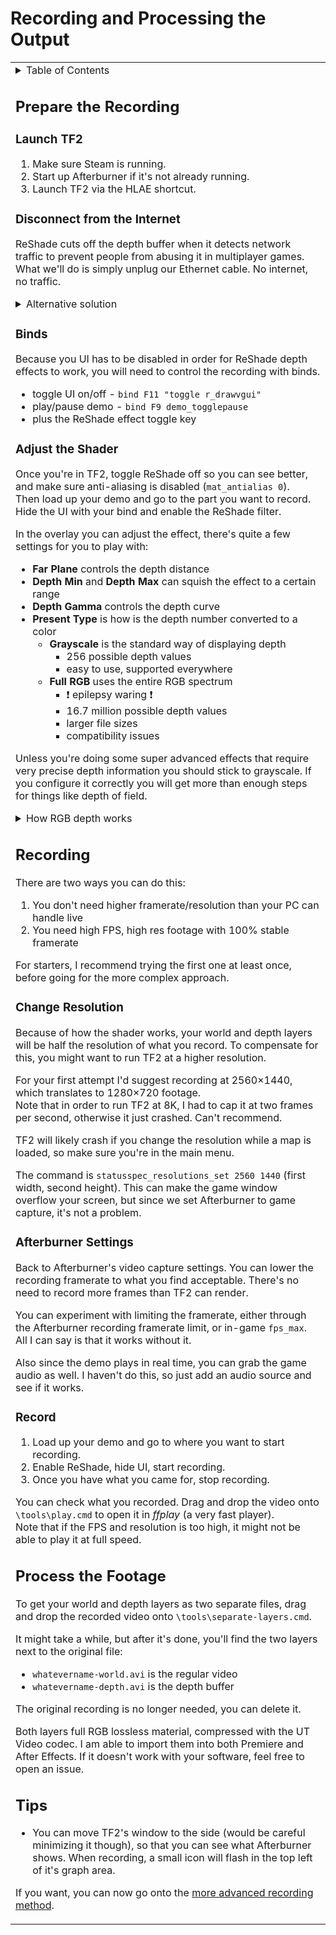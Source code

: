 # Recording and Processing the Output

<table><tbody><tr>
<td><details><summary>Table of Contents</summary>

- [Recording and Processing the Output](#recording-and-processing-the-output)
	- [Prepare the Recording](#prepare-the-recording)
		- [Launch TF2](#launch-tf2)
		- [Disconnect from the Internet](#disconnect-from-the-internet)
		- [Binds](#binds)
		- [Adjust the Shader](#adjust-the-shader)
	- [Recording](#recording)
		- [Change Resolution](#change-resolution)
		- [Afterburner Settings](#afterburner-settings)
		- [Record](#record)
	- [Process the Footage](#process-the-footage)
	- [Tips](#tips)

</details>

## Prepare the Recording

### Launch TF2
1. Make sure Steam is running.
2. Start up Afterburner if it's not already running.
3. Launch TF2 via the HLAE shortcut.

### Disconnect from the Internet

ReShade cuts off the depth buffer when it detects network traffic
to prevent people from abusing it in multiplayer games.  
What we'll do is simply unplug our Ethernet cable. No internet, no traffic.

<details><summary>Alternative solution</summary>

You can get around this restriction by building ReShade from source yourself,
with the network check disabled. The ReShade people are against this,
so if you do, please don't distribute it.

From [ReShade forums](https://reshade.me/forum/general-discussion/5349-reshade-custom-build-z-buffer-enabled):
> The reason the depth buffer is disabled in online games is because it _can_ be
> abused and used to cheat, and you don't need a lot of imagination to understand how.
>
> And the reason this is a bad thing is that if people use ReShade to cheat,
> it will be outright banned by online games both now and in the future.
> A very tiny minority of talentless cheaters will ruin it for everybody else.
>
> You really _don't_ want to compile and distribute these,
> otherwise DE _will_ ban ReShade and then you won't be able to use sharpening,
> LUTs, anti-aliasing or any other ReShade feature at all.
> You'll be forced to play the game without ReShade and all that it offers
> -- and not just you, all the thousands of others using ReShade to improve
> the look of their game.
>
> So please don't do it. 
</details>

### Binds


Because you UI has to be disabled in order for ReShade depth effects
to work, you will need to control the recording with binds.

- toggle UI on/off - `bind F11 "toggle r_drawvgui"`
- play/pause demo - `bind F9 demo_togglepause`
- plus the ReShade effect toggle key

### Adjust the Shader

Once you're in TF2, toggle ReShade off so you can see better,
and make sure anti-aliasing is disabled (`mat_antialias 0`).  
Then load up your demo and go to the part you want to record.
Hide the UI with your bind and enable the ReShade filter.

In the overlay you can adjust the effect, there's quite a few settings
for you to play with:
- **Far Plane** controls the depth distance
- **Depth Min** and **Depth Max** can squish the effect to a certain range
- **Depth Gamma** controls the depth curve
- **Present Type** is how is the depth number converted to a color
	- **Grayscale** is the standard way of displaying depth
		- 256 possible depth values
		- easy to use, supported everywhere
	- **Full RGB** uses the entire RGB spectrum 
		- &#x2757; epilepsy waring &#x2757;
		- 16.7 million possible depth values
		- larger file sizes
		- compatibility issues
		
Unless you're doing some super advanced effects that require very precise
depth information you should stick to grayscale. If you configure it correctly
you will get more than enough steps for things like depth of field.

<details><summary>How RGB depth works</summary>
The standard RGB format has 24 bits of information, 8 for each channel.
If we represent the depth as a 24 bit integer (0 being the closest
and it's max value being the furthest), we can then split it into three
8 bit parts. Those can be mapped to the red, green, and blue channels.

To extract the depth from the RGB value, use the following formula.
This will give you a decimal number between 0 (close) and 1 (far away).
```
depth = (red * 256^2 + green * 256 + blue) / (256^3 - 1)
```
I use a [plugin called tl_math](https://github.com/crazylafo/AE_tl_math) to do this
in After Effects. If you edit with something else, you're on your own.

<table>
<td><div style="text-align:center">
<img src="images/depth-fx-example.png"/>
<p><sub>Upward + full RGB depth + After Effects + tl_math</sub></p>
</td></div>
</table>
</details>

## Recording

There are two ways you can do this:
1. You don't need higher framerate/resolution than your PC can handle live
2. You need high FPS, high res footage with 100% stable framerate

For starters, I recommend trying the first one at least once,
before going for the more complex approach.

### Change Resolution

Because of how the shader works, your world and depth layers will be
half the resolution of what you record. To compensate for this,
you might want to run TF2 at a higher resolution.

For your first attempt I'd suggest recording at 2560×1440,
which translates to 1280×720 footage.  
Note that in order to run TF2 at 8K, I had to cap it at two frames per second,
otherwise it just crashed. Can't recommend.

TF2 will likely crash if you change the resolution while a map is loaded,
so make sure you're in the main menu.

The command is `statusspec_resolutions_set 2560 1440` (first width, second height).
This can make the game window overflow your screen,
but since we set Afterburner to game capture, it's not a problem.

### Afterburner Settings

Back to Afterburner's video capture settings. You can lower the recording
framerate to what you find acceptable. There's no need to record more frames
than TF2 can render.

You can experiment with limiting the framerate, either through the Afterburner
recording framerate limit, or in-game `fps_max`. All I can say is that it
works without it.

Also since the demo plays in real time, you can grab the game audio as well.
I haven't do this, so just add an audio source and see if it works.

### Record

1. Load up your demo and go to where you want to start recording.
2. Enable ReShade, hide UI, start recording.
3. Once you have what you came for, stop recording.

You can check what you recorded. Drag and drop the video onto
`\tools\play.cmd` to open it in _ffplay_
(a very fast player).  
Note that if the FPS and resolution is too high, it might not be able to play
it at full speed.

## Process the Footage

To get your world and depth layers as two separate files,
drag and drop the recorded video onto
`\tools\separate-layers.cmd`.

It might take a while, but after it's done, you'll find
the two layers next to the original file:
- `whatevername-world.avi` is the regular video
- `whatevername-depth.avi` is the depth buffer

The original recording is no longer needed, you can delete it.

Both layers full RGB lossless material, compressed with
the UT Video codec. I am able to import them into
both Premiere and After Effects. If it doesn't work with
your software, feel free to open an issue.

## Tips

- You can move TF2's window to the side (would be careful minimizing it though),
  so that you can see what Afterburner shows. When recording, a small icon will
	flash in the top left of it's graph area.

If you want, you can now go onto the
[more advanced recording method](guide/advanced-recording.md).

